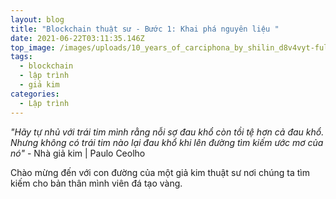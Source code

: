 ```yaml
---
layout: blog
title: "Blockchain thuật sư - Bước 1: Khai phá nguyên liệu "
date: 2021-06-22T03:11:35.146Z
top_image: /images/uploads/10_years_of_carciphona_by_shilin_d8v4vyt-fullview.jpg
tags:
  - blockchain
  - lập trình
  - giả kim
categories:
  - Lập trình
---
```

*"Hãy tự nhủ với trái tim mình rằng nỗi sợ đau khổ còn tồi tệ hơn cả đau khổ. Nhưng không có trái tim nào lại đau khổ khi lên đường tìm kiếm ước mơ của nó"* - Nhà giả kim | Paulo Ceolho

Chào mừng đến với con đường của một giả kim thuật sư nơi chúng ta tìm kiếm cho bản thân mình viên đá tạo vàng.

<!-- more -->